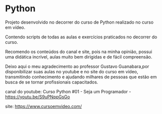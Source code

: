 # Python
Projeto desenvolvido no decorrer do curso de Python realizado no curso em vídeo. 

 Contendo scripts de todas as aulas e exercícios praticados no decorrer do curso.
 
Recomendo os conteúdos do canal e site, pois na minha opinião, possui uma didática incrível, aulas muito bem dirigidas e de fácil compreensão.
 
Deixo aqui o meu agradecimento ao professor Gustavo Guanabara,por disponibilizar suas aulas no youtube e no site do curso em vídeo, transmitindo conhecimento e ajudando milhares de pessoas que estão em busca de se tornar profissionais capacitados.

canal do youtube: Curso Python #01 - Seja um Programador - https://youtu.be/S9uPNppGsGo

site: https://www.cursoemvideo.com/
